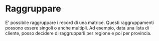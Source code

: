 # Raggruppare

E' possibile raggruppare i record di una matrice. Questi raggruppamenti possono essere singoli o anche multipli. Ad esempio, data una lista di cliente, posso decidere di raggrupparli per regione e poi per provincia.

